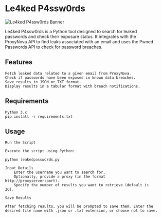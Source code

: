 # Le4ked P4ssw0rds

![Le4ked P4ssw0rds Banner](https://pbs.twimg.com/media/GXKcnnOawAA8sw0.jpg)

Le4ked P4ssw0rds is a Python tool designed to search for leaked passwords and check their exposure status. It integrates with the ProxyNova API to find leaks associated with an email and uses the Pwned Passwords API to check for password breaches.

## Features

    Fetch leaked data related to a given email from ProxyNova.
    Check if passwords have been exposed in known data breaches.
    Save results in JSON or TXT format.
    Display results in a tabular format with breach notifications.

## Requirements

    Python 3.x
    pip install -r requirements.txt

## Usage

    Run the Script

    Execute the script using Python:

    python leakedpasswords.py

    Input Details
        Enter the username you want to search for.
        Optionally, provide a proxy (in the format http://proxyserver:port).
        Specify the number of results you want to retrieve (default is 20).

    Save Results

    After fetching results, you will be prompted to save them. Enter the desired file name with .json or .txt extension, or choose not to save.

